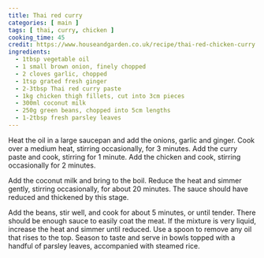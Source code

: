```yaml
---
title: Thai red curry
categories: [ main ]
tags: [ thai, curry, chicken ]
cooking_time: 45
credit: https://www.houseandgarden.co.uk/recipe/thai-red-chicken-curry
ingredients:
  - 1tbsp vegetable oil
  - 1 small brown onion, finely chopped
  - 2 cloves garlic, chopped
  - 1tsp grated fresh ginger
  - 2-3tbsp Thai red curry paste
  - 1kg chicken thigh fillets, cut into 3cm pieces
  - 300ml coconut milk
  - 250g green beans, chopped into 5cm lengths
  - 1-2tbsp fresh parsley leaves
---
```


Heat the oil in a large saucepan and add the onions, garlic and ginger. Cook over a medium heat, stirring occasionally, for 3 minutes. Add the curry paste and cook, stirring for 1 minute. Add the chicken and cook, stirring occasionally for 2 minutes.

Add the coconut milk and bring to the boil. Reduce the heat and simmer gently, stirring occasionally, for about 20 minutes. The sauce should have reduced and thickened by this stage.

Add the beans, stir well, and cook for about 5 minutes, or until tender. There should be enough sauce to easily coat the meat. If the mixture is very liquid, increase the heat and simmer until reduced. Use a spoon to remove any oil that rises to the top. Season to taste and serve in bowls topped with a handful of parsley leaves, accompanied with steamed rice.